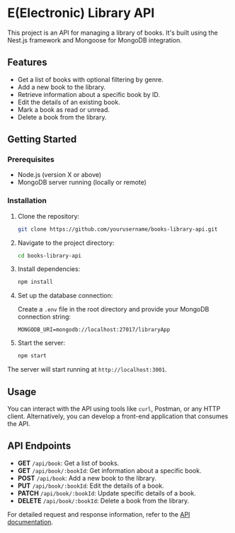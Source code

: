 # E(Electronic) Library API
This project is an API for managing a library of books. It's built using the Nest.js framework and Mongoose for MongoDB integration.

## Features

- Get a list of books with optional filtering by genre.
- Add a new book to the library.
- Retrieve information about a specific book by ID.
- Edit the details of an existing book.
- Mark a book as read or unread.
- Delete a book from the library.

## Getting Started

### Prerequisites

- Node.js (version X or above)
- MongoDB server running (locally or remote)

### Installation

1. Clone the repository:

   ```bash
   git clone https://github.com/yourusername/books-library-api.git
   ```

2. Navigate to the project directory:

   ```bash
   cd books-library-api
   ```

3. Install dependencies:

   ```bash
   npm install
   ```

4. Set up the database connection:

   Create a `.env` file in the root directory and provide your MongoDB connection string:

   ```env
   MONGODB_URI=mongodb://localhost:27017/libraryApp
   ```

5. Start the server:

   ```bash
   npm start
   ```

The server will start running at `http://localhost:3001`.

## Usage

You can interact with the API using tools like `curl`, Postman, or any HTTP client. Alternatively, you can develop a front-end application that consumes the API.

## API Endpoints

- **GET** `/api/book`: Get a list of books.
- **GET** `/api/book/:bookId`: Get information about a specific book.
- **POST** `/api/book`: Add a new book to the library.
- **PUT** `/api/book/:bookId`: Edit the details of a book.
- **PATCH** `/api/book/:bookId`: Update specific details of a book.
- **DELETE** `/api/book/:bookId`: Delete a book from the library.

For detailed request and response information, refer to the [API documentation](API_DOCUMENTATION.md).